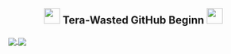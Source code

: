 ## <p align="center"> <img src="https://cdn.discordapp.com/emojis/594159590107643914.gif?v=1" height=32/> Tera-Wasted GitHub Beginn <img src="https://cdn.discordapp.com/emojis/594159590107643914.gif?v=1" height=32/> </p></font>

<a href="https://github.com/anuraghazra/github-readme-stats">
  <img align="center" src="https://github-readme-stats.vercel.app/api?username=Wasted-Time&theme=synthwave" />
</a>

<a href="https://github.com/anuraghazra/github-readme-stats">
  <img align="center" src="https://github-readme-stats.vercel.app/api/top-langs/?username=Wasted-Time&langs_count=8&theme=synthwave" />
</a>


